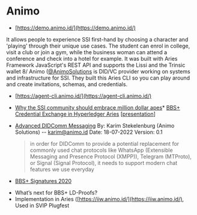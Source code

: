 # Animo

* [https://demo.animo.id/](https://demo.animo.id/)

It allows people to experience SSI first-hand by choosing a character and 'playing' through their unique use cases. The student can enrol in college, visit a club or join a gym, while the business woman can attend a conference and check into a hotel for example. It was built with Aries Framework JavaScript's REST API and supports the Lissi and the Trinsic wallet
8/ Animo ([@AnimoSolutions](https://twitter.com/AnimoSolutions) is DID/VC provider working on systems and infrastructure for SSI. They built this Aries CLI so you can play around and create invitations, schemas, and credentials.

* [https://agent-cli.animo.id/](https://agent-cli.animo.id/)

* [Why the SSI community should embrace million dollar apes](https://medium.com/coinmonks/why-the-ssi-community-should-embrace-million-dollar-apes-61d119f20331)* [BBS+ Credential Exchange in Hyperledger Aries](https://iiw.idcommons.net/11E/_BBS%252B_Credential_Exchange_in_Hyperledger_Aries) [[presentation](https://iiw.animo.id)]
* [Advanced DIDComm Messaging](https://github.com/WebOfTrustInfo/rwot11-the-hague/blob/master/advance-readings/advanced-didcomm-messaging.md) By: Karim Stekelenburg (Animo Solutions) -- karim@animo.id Date: 18-07-2022 Version: 0.1
  > in order for DIDComm to provide a potential replacement for commonly used chat protocols like WhatsApp (Extensible Messaging and Presence Protocol (XMPP)), Telegram (MTProto), or Signal (Signal Protocol), it needs to support modern chat features we use everyday
* [BBS+ Signatures 2020](https://w3c-ccg.github.io/ldp-bbs2020/)

- What’s next for BBS+ LD-Proofs?
- Implementation in Aries ([https://iiw.animo.id/](https://iiw.animo.id/), Used in SVIP Plugfest
